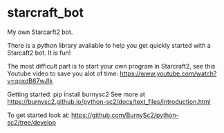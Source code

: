 # starcraft_bot
My own Starcarft2 bot. 


There is a python library available to help you get quickly started with a Starcaft2 bot. It is fun!


The most difficult part is to start your own program in Starcraft2, see this Youtube video to save you alot of time:
https://www.youtube.com/watch?v=qpxdB67wJIk


Getting started:
pip install burnysc2
See more at https://burnysc2.github.io/python-sc2/docs/text_files/introduction.html


To get started look at:
https://github.com/BurnySc2/python-sc2/tree/develop

